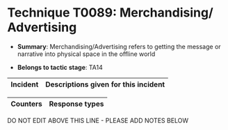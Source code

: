 # Technique T0089: Merchandising/ Advertising

* **Summary**: Merchandising/Advertising refers to getting the message or narrative into physical space in the offline world

* **Belongs to tactic stage**: TA14


| Incident | Descriptions given for this incident |
| -------- | -------------------- |



| Counters | Response types |
| -------- | -------------- |


DO NOT EDIT ABOVE THIS LINE - PLEASE ADD NOTES BELOW
